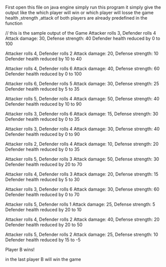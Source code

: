 First open this file on java engine
simply run this program 
it simply give the output like the which player will win or which player will losse the game 
health ,strength ,attack of both players are already predefined in the function 


// this is the sample output of the Game 
Attacker rolls 3, Defender rolls 4
Attack damage: 30, Defense strength: 40
Defender health reduced by 0 to 100

Attacker rolls 4, Defender rolls 2
Attack damage: 20, Defense strength: 10
Defender health reduced by 10 to 40

Attacker rolls 4, Defender rolls 6
Attack damage: 40, Defense strength: 60
Defender health reduced by 0 to 100

Attacker rolls 6, Defender rolls 5
Attack damage: 30, Defense strength: 25
Defender health reduced by 5 to 35

Attacker rolls 5, Defender rolls 4
Attack damage: 50, Defense strength: 40
Defender health reduced by 10 to 90

Attacker rolls 3, Defender rolls 6
Attack damage: 15, Defense strength: 30
Defender health reduced by 0 to 35

Attacker rolls 3, Defender rolls 4
Attack damage: 30, Defense strength: 40
Defender health reduced by 0 to 90

Attacker rolls 2, Defender rolls 4
Attack damage: 10, Defense strength: 20
Defender health reduced by 0 to 35

Attacker rolls 5, Defender rolls 3
Attack damage: 50, Defense strength: 30
Defender health reduced by 20 to 70

Attacker rolls 4, Defender rolls 3
Attack damage: 20, Defense strength: 15
Defender health reduced by 5 to 30

Attacker rolls 3, Defender rolls 6
Attack damage: 30, Defense strength: 60
Defender health reduced by 0 to 70

Attacker rolls 5, Defender rolls 1
Attack damage: 25, Defense strength: 5
Defender health reduced by 20 to 10

Attacker rolls 4, Defender rolls 2
Attack damage: 40, Defense strength: 20
Defender health reduced by 20 to 50

Attacker rolls 5, Defender rolls 2
Attack damage: 25, Defense strength: 10
Defender health reduced by 15 to -5

Player B wins!

in the last player B will win the game 



